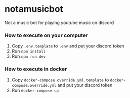 # notamusicbot
Not a music bot for playing youtube music on discord

### How to execute on your computer
1. Copy `.env.template` to `.env` and put your discord token
2. Run `npm install`
3. Run `npm run dev`

### How to execute in docker
1. Copy `docker-compose.override.yml.template` to `docker-compose.override.yml` and put your discord token
2. Run `docker-compose up`
